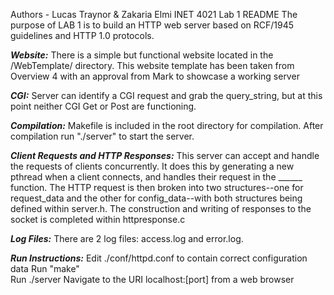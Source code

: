 Authors - Lucas Traynor & Zakaria Elmi
INET 4021 Lab 1 README
The purpose of LAB 1 is to build an HTTP web server based on RCF/1945 guidelines and HTTP 1.0 protocols.

***Website:***
There is a simple but functional website located in the /WebTemplate/ directory. This website template has been taken from Overview 4 with an approval from Mark to showcase a working server

***CGI:***
Server can identify a CGI request and grab the query_string, but at this point neither CGI Get or Post are functioning.

***Compilation:***
Makefile is included in the root directory for compilation. After compilation run "./server" to start the server. 

***Client Requests and HTTP Responses:***
This server can accept and handle the requests of clients concurrently. It does this by generating a new pthread when a client connects, and handles their request in the ______ function. The HTTP request is then broken into two structures--one for request_data and the other for config_data--with both structures being defined within server.h. The construction and writing of responses to the socket is completed within httpresponse.c 


***Log Files:***
There are 2 log files: access.log and error.log. 


***Run Instructions:***
Edit ./conf/httpd.conf to contain correct configuration data 
Run "make"  
Run ./server 
Navigate to the URI localhost:[port] from a web browser






